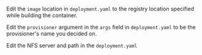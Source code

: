 Edit the `image` location in `deployment.yaml` to the registry location specified while building the container.

Edit the `provisioner` argument in the `args` field in `deployment.yaml` to be the provisioner's name you decided on.

Edit the NFS server and path in the `deployment.yaml`

